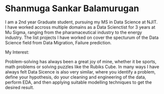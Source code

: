 # Shanmuga Sankar Balamurugan

I am a 2nd year Graduate student, pursuing my MS in Data Science at NJIT. I have worked accross multiple domains as a Data Scienctist for 3 years at Mu Sigma, ranging from the pharamaceutical industry to the energy industry. The list projects I have worked on cover the specturum of the Data Science field from Data Migration, Failure prediction.

My Interest:

Problem-solving has always been a great joy of mine, whether it be sports, math problems or solving puzzles like the Rubiks Cube. In many ways I have always felt Data Sicence is also very similar, where you identify a problem, define your hypothesis, do your cleaning and engineering of the data, perform EDA, and then applying suitable modelling techniques to get the desired result.

<!---
ShanmugaSankar/ShanmugaSankar is a ✨ special ✨ repository because its `README.md` (this file) appears on your GitHub profile.
You can click the Preview link to take a look at your changes.
--->
